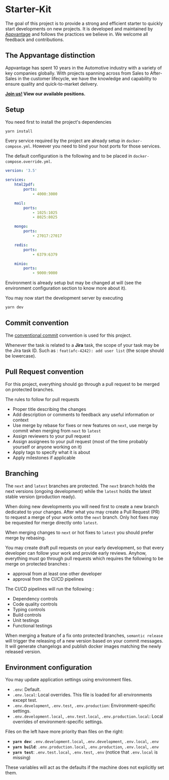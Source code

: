 # Starter-Kit

The goal of this project is to provide a strong and efficient starter to quickly start developments on new projects.
It is developed and maintained by [Appvantage][apv] and follows the practices we believe in.
We welcome all feedback and contributions.

[apv]: https://www.appvantage.co

## The Appvantage distinction

Appvantage has spent 10 years in the Automotive industry with a variety of key companies globally.
With projects spanning across from Sales to After-Sales in the customer lifecycle, we have the knowledge
and capability to ensure quality and quick-to-market delivery.

**[Join us!][join] View our available positions.**

[join]: https://www.appvantage.co/career/

## Setup

You need first to install the project's dependencies

```bash
yarn install
```

Every service required by the project are already setup in `docker-compose.yml`.
However you need to bind your host ports for those services.

The default configuration is the following and to be placed in `docker-compose.override.yml`.

```yaml
version: '3.5'

services:
    html2pdf:
        ports:
            - 4000:3000

    mail:
        ports:
            - 1025:1025
            - 8025:8025

    mongo:
        ports:
            - 27017:27017

    redis:
        ports:
            - 6379:6379

    minio:
        ports:
            - 9000:9000
```

Environment is already setup but may be changed at will (see the environment configuration section to know more about it).

You may now start the development server by executing

```bash
yarn dev
```

## Commit convention

The [conventional commit](https://www.conventionalcommits.org/en/v1.0.0/) convention is used for this project.

Whenever the task is related to a **Jira** task, the scope of your task may be the Jira task ID.
Such as : `feat(afc-4242): add user list` (the scope should be lowercase).

## Pull Request convention

For this project, everything should go through a pull request to be merged on protected branches.

The rules to follow for pull requests

-   Proper title describing the changes
-   Add description or comments to feedback any useful information or context
-   Use merge by rebase for fixes or new features on `next`, use merge by commit when merging from `next` to `latest`
-   Assign reviewers to your pull request
-   Assign assignees to your pull request (most of the time probably yourself or anyone working on it)
-   Apply tags to specify what it is about
-   Apply milestones if applicable

## Branching

The `next` and `latest` branches are protected.
The `next` branch holds the next versions (ongoing development) while the `latest` holds the latest stable version (production ready).

When doing new developments you will need first to create a new branch dedicated to your changes.
After what you may create a Pull Request (PR) to request a merge of your work onto the `next` branch.
Only hot fixes may be requested for merge directly onto `latest`.

When merging changes to `next` or hot fixes to `latest` you should prefer merge by rebasing.

You may create draft pull requests on your early development, so that every developer can follow your work and provide early reviews.
Anyhow, everything must go through pull requests which requires the following to be merge on protected branches :

-   approval from at least one other developer
-   approval from the CI/CD pipelines

The CI/CD pipelines will run the following :

-   Dependency controls
-   Code quality controls
-   Typing controls
-   Build controls
-   Unit testings
-   Functional testings

When merging a feature of a fix onto protected branches, `semantic release` will trigger the releasing of a new version based on your commit messages.
It will generate changelogs and publish docker images matching the newly released version.

## Environment configuration

You may update application settings using environment files.

-   `.env`: Default.
-   `.env.local`: Local overrides. This file is loaded for all environments except test.
-   `.env.development`, `.env.test`, `.env.production`: Environment-specific settings.
-   `.env.development.local`, `.env.test.local`, `.env.production.local`: Local overrides of environment-specific settings.

Files on the left have more priority than files on the right:

-   **`yarn dev`**: `.env.development.local`, `.env.development`, `.env.local`, `.env`
-   **`yarn build`**: `.env.production.local`, `.env.production`, `.env.local`, `.env`
-   **`yarn test`**: `.env.test.local`, `.env.test`, `.env` (notice that `.env.local` is missing)

These variables will act as the defaults if the machine does not explicitly set them.
